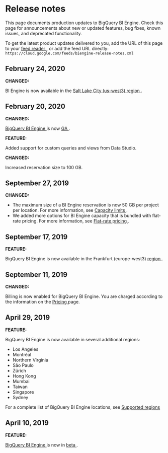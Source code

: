 #  Release notes

This page documents production updates to BigQuery BI Engine. Check this page
for announcements about new or updated features, bug fixes, known issues, and
deprecated functionality.

To get the latest product updates delivered to you, add the URL of this page
to your [ feed reader
](https://wikipedia.org/wiki/Comparison_of_feed_aggregators) , or add the feed
URL directly: ` https://cloud.google.com/feeds/biengine-release-notes.xml `

##  February 24, 2020

**CHANGED:**

BI Engine is now available in the [ Salt Lake City (us-west3) region
](https://cloud.google.com/bi-engine/docs/overview#regional_locations) .

##  February 20, 2020

**CHANGED:**

[ BigQuery BI Engine ](https://cloud.google.com/bi-engine/docs) is now [ GA
](https://cloud.google.com/terms/launch-stages) .

**FEATURE:**

Added support for custom queries and views from Data Studio.

**CHANGED:**

Increased reservation size to 100 GB.

##  September 27, 2019

**CHANGED:**

  * The maximum size of a BI Engine reservation is now 50 GB per project per location. For more information, see [ Capacity limits ](https://cloud.google.com/bi-engine/quotas#capacity_limits) . 
  * We added more options for BI Engine capacity that is bundled with flat-rate pricing. For more information, see [ Flat-rate pricing ](https://cloud.google.com/bi-engine/pricing#flat_rate_pricing) . 

##  September 17, 2019

**FEATURE:**

BigQuery BI Engine is now available in the Frankfurt (europe-west3) [ region
](https://cloud.google.com/bigquery/docs/locations#regional_locations) .

##  September 11, 2019

**CHANGED:**

Billing is now enabled for BigQuery BI Engine. You are charged according to
the information on the [ Pricing ](https://cloud.google.com/bi-engine/pricing)
page.

##  April 29, 2019

**FEATURE:**

BigQuery BI Engine is now available in several additional regions:

  * Los Angeles 
  * Montréal 
  * Northern Virginia 
  * São Paulo 
  * Zürich 
  * Hong Kong 
  * Mumbai 
  * Taiwan 
  * Singapore 
  * Sydney 

For a complete list of BigQuery BI Engine locations, see [ Supported regions
](https://cloud.google.com/bi-engine/docs/overview#supported_regions)

##  April 10, 2019

**FEATURE:**

[ BigQuery BI Engine ](https://cloud.google.com/bi-engine/docs) is now in [
beta ](https://cloud.google.com/products/#product-launch-stages) .

